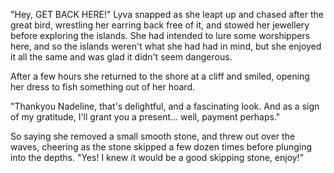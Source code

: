 "Hey, GET BACK HERE!" Lyva snapped as she leapt up and chased after the great bird, wrestling her earring back free of it, and stowed her jewellery before exploring the islands. She had intended to lure some worshippers here, and so the islands weren't what she had had in mind, but she enjoyed it all the same and was glad it didn't seem dangerous.    

After a few hours she returned to the shore at a cliff and smiled, opening her dress to fish something out of her hoard.    

"Thankyou Nadeline, that's delightful, and a fascinating look. And as a sign of my gratitude, I'll grant you a present... well, payment perhaps."    

So saying she removed a small smooth stone, and threw out over the waves, cheering as the stone skipped a few dozen times before plunging into the depths. "Yes! I knew it would be a good skipping stone, enjoy!"